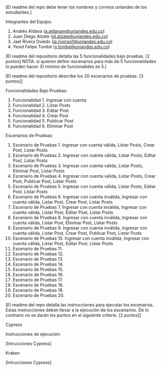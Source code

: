 [El readme del repo debe tener los nombres y correos uniandes de los estudiantes.]

Integrantes del Equipo:

1. Andrés Aldana (a.aldanam@uniandes.edu.co)
2. Juan Diego Alzate (jd.alzate@uniandes.edu.co)
3. Jael Rivera Oviedo (ja.riverao1@uniandes.edu.co)
4. Yesid Felipe Tombé (y.tombe@uniandes.edu.co)

[El readme del repositorio detalla las 5 funcionalidades bajo pruebas. [2 puntos] NOTA: si quieren definir escenarios para más de 5 funcionalidades lo pueden hacer. El mínimo de funcionalides es 5.]

[El readme del repositorio describe los 20 escenarios de pruebas. [3 puntos]]

Funcionalidades Bajo Pruebas:

1. Funcionalidad 1. Ingresar con cuenta
2. Funcionalidad 2. Listar Posts
3. Funcionalidad 3. Editar Post
4. Funcionalidad 4. Crear Post
5. Funcionalidad 5. Publicar Post
6. Funcionalidad 6. Eliminar Post


Escenarios de Pruebas:

1. Escenario de Pruebas 1. Ingresar con cuenta válida, Listar Posts, Crear Post, Listar Posts
2. Escenario de Pruebas 2. Ingresar con cuenta válida, Listar Posts, Editar Post, Listar Posts
3. Escenario de Pruebas 3. Ingresar con cuenta válida, Listar Posts, Eliminar Post, Listar Posts
4. Escenario de Pruebas 4. Ingresar con cuenta válida, Listar Posts, Crear Post, Publicar Post, Listar Posts
5. Escenario de Pruebas 5. Ingresar con cuenta válida, Listar Posts, Editar Post, Listar Posts
6. Escenario de Pruebas 6. Ingresar con cuenta inválida, Ingresar con cuenta válida, Listar Post, Crear Post, Listar Posts
7. Escenario de Pruebas 7. Ingresar con cuenta inválida, Ingresar con cuenta válida, Listar Post, Editar Post, Listar Posts
8. Escenario de Pruebas 8. Ingresar con cuenta inválida, Ingresar con cuenta válida, Listar Post, Eliminar Post, Listar Posts 
9. Escenario de Pruebas 9. Ingresar con cuenta inválida, Ingresar con cuenta válida, Listar Post, Crear Post, Publicar Post, Listar Posts
10. Escenario de Pruebas 10. Ingresar con cuenta inválida, Ingresar con cuenta válida, Listar Post, Editar Post, Listar Posts
11. Escenario de Pruebas 11. 
12. Escenario de Pruebas 12.
13. Escenario de Pruebas 13.
14. Escenario de Pruebas 14.
15. Escenario de Pruebas 15.
16. Escenario de Pruebas 16.
17. Escenario de Pruebas 17.
18. Escenario de Pruebas 18.
19. Escenario de Pruebas 19.
20. Escenario de Pruebas 20.


[El readme del repo detalla las instrucciones para ejecutar los escenarios. Estas instrucciones deben llevar a la ejecución de los escenarios. De lo contrario no se darán los puntos en el siguiente criterio. [2 puntos]]

Cypress 

Instrucciones de ejecución:

[Intrucciones Cypress]


Kraken

[Intrucciones Cypress]
